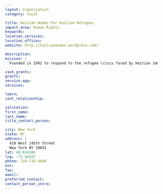 ```yaml
---
layout: organization
category: local

title: Haitian Women For Haitian Refugees
impact_area: Human Rights
keywords: 
location_services: 
location_offices: 
website: http://haitianwomen.wordpress.com/

description: 
mission: |
  Founded in 1992 to respond to the refugee crisis faced by Haitian immigrants in the U.S. and Guantanamo Bay, Haitian Women for Haitian Refugees (HWHR) has provided support to hundreds of families who sought asylum in the US after being persecuted in Haiti. The organization has worked  on various relief projects, including disaster relief for Haitian victims of hurricane George in 1998, and tropical storms and hurricanes that hit Haiti and the Dominican Republic in 2004, 2007, and 2008.  HWHR had a relief program for September 11th victims who were displaced immigrant workers.

cash_grants: 
grants: 
service_opp: 
services: 

learn: 
cont_relationship: 

salutation: 
first_name: 
last_name: 
title_contact_person: 

city: New York
state: NY
address: |
  418 West 145th Street  
  New York NY 10031
lat: 40.824206
lng: -73.94587
phone: 718-735-4660
ext: 
fax: 
email: 
preferred_contact: 
contact_person_intro: 
---
```

